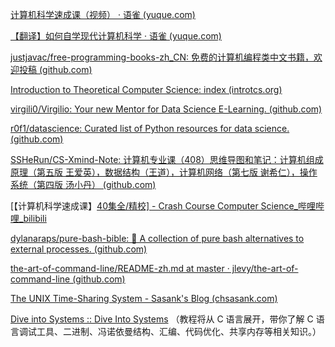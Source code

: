 
[计算机科学速成课（视频） · 语雀 (yuque.com)](https://www.yuque.com/computer/crush-course)

[【翻译】如何自学现代计算机科学 · 语雀 (yuque.com)](https://www.yuque.com/docs/share/97bb24b7-fe20-49aa-96bf-36033cfebe6c)

[justjavac/free-programming-books-zh_CN: 免费的计算机编程类中文书籍，欢迎投稿 (github.com)](https://github.com/justjavac/free-programming-books-zh_CN)

[Introduction to Theoretical Computer Science: index (introtcs.org)](https://introtcs.org/public/index.html)

[virgili0/Virgilio: Your new Mentor for Data Science E-Learning. (github.com)](https://github.com/virgili0/Virgilio)

[r0f1/datascience: Curated list of Python resources for data science. (github.com)](https://github.com/r0f1/datascience)

[SSHeRun/CS-Xmind-Note: 计算机专业课（408）思维导图和笔记：计算机组成原理（第五版 王爱英），数据结构（王道），计算机网络（第七版 谢希仁），操作系统（第四版 汤小丹） (github.com)](https://github.com/SSHeRun/CS-Xmind-Note)

[【计算机科学速成课】[40集全/精校\] - Crash Course Computer Science_哔哩哔哩_bilibili](https://www.bilibili.com/video/av21376839/?p=1)

[dylanaraps/pure-bash-bible: 📖 A collection of pure bash alternatives to external processes. (github.com)](https://github.com/dylanaraps/pure-bash-bible)

[the-art-of-command-line/README-zh.md at master · jlevy/the-art-of-command-line (github.com)](https://github.com/jlevy/the-art-of-command-line/blob/master/README-zh.md)

[The UNIX Time-Sharing System - Sasank's Blog (chsasank.com)](https://chsasank.com/classic_papers/unix-time-sharing-system.html)



[Dive into Systems :: Dive Into Systems](https://diveintosystems.org/book/index.html) （教程将从 C 语言展开，带你了解 C 语言调试工具、二进制、冯诺依曼结构、汇编、代码优化、共享内存等相关知识。）

